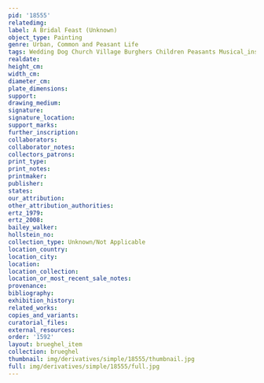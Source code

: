 ```yaml
---
pid: '18555'
relatedimg: 
label: A Bridal Feast (Unknown)
object_type: Painting
genre: Urban, Common and Peasant Life
tags: Wedding Dog Church Village Burghers Children Peasants Musical_instruments
realdate: 
height_cm: 
width_cm: 
diameter_cm: 
plate_dimensions: 
support: 
drawing_medium: 
signature: 
signature_location: 
support_marks: 
further_inscription: 
collaborators: 
collaborator_notes: 
collectors_patrons: 
print_type: 
print_notes: 
printmaker: 
publisher: 
states: 
our_attribution: 
other_attribution_authorities: 
ertz_1979: 
ertz_2008: 
bailey_walker: 
hollstein_no: 
collection_type: Unknown/Not Applicable
location_country: 
location_city: 
location: 
location_collection: 
location_or_most_recent_sale_notes: 
provenance: 
bibliography: 
exhibition_history: 
related_works: 
copies_and_variants: 
curatorial_files: 
external_resources: 
order: '1592'
layout: brueghel_item
collection: brueghel
thumbnail: img/derivatives/simple/18555/thumbnail.jpg
full: img/derivatives/simple/18555/full.jpg
---
```

